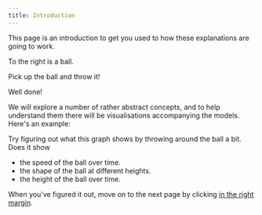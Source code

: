```yaml
---
title: Introduction
---
```


<div id="chapter">

This page is an introduction to get you used to how these explanations are going to work.

<div class="page flex">

<script>
    var introSim = createSimulation({
        initialize: function(simulation) {
			var p = simulation.parameters;
			p.friction = 0.1;
			p.gravityAcceleration = 1;
			p.dragStrength = 2;
            p.isOnlyHardSpheres = true;
            p.coefficientOfRestitution = 0.95;

			var particle = new Particle();
			v2.set(particle.position, 0, particle.radius - simulation.boxBounds.height / 2);
			addParticle(simulation, particle);
        },
    });
</script>

<div class="stepLog twoColumn">
To the right is a ball.

Pick up the ball and throw it!

<script>
	cue(function() {
		var energy = getTotalEnergy(introSim);
		return (energy > 1);
	});
	endStep();
</script>

Well done!

We will explore a number of rather abstract concepts, and to help understand them there will be visualisations accompanying the models.
Here's an example:

<script>
	createTimeSeriesHere({
		timeRange: 50,
		yMax: introSim.boxBounds.height,
		update: function(graph) {
            var particle = introSim.particles[0];
			var height = particle.position[1] + introSim.boxBounds.height / 2 - particle.radius;
			return {time: introSim.time, data: [height]};
		},
	})
</script>


Try figuring out what this graph shows by throwing around the ball a bit. Does it show

* the speed of the ball over time.
* the shape of the ball at different heights.
* the height of the ball over time.

When you've figured it out, move on to the next page by clicking [in the right margin](2).
</div>

<div class="twoColumn">
<script>
	insertHere(introSim.div);
</script>
</div>
</div>
</div>

<script>
	initChapter();
</script>